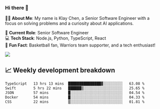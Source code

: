 ### Hi there 👋

👨‍💻 **About Me**: My name is Klay Chen, a Senior Software Engineer with a focus on solving problems and a curiosity about AI applications.

💼 **Current Role**: Senior Software Engineer  
💻 **Tech Stack**: Node.js, Python, TypeScript, React  
🏀 **Fun Fact**: Basketball fan, Warriors team supporter, and a tech enthusiast!

<img align="center" src="https://github-readme-stats.vercel.app/api?username=nameczz&show_icons=true&hide_title=true&theme=dracula" />

## 📈 Weekly development breakdown

<!--START_SECTION:waka-->

```txt
TypeScript   13 hrs 13 mins  ███████████████▓░░░░░░░░░   63.08 %
Swift        5 hrs 22 mins   ██████▒░░░░░░░░░░░░░░░░░░   25.65 %
JSON         57 mins         █░░░░░░░░░░░░░░░░░░░░░░░░   04.54 %
Docker       54 mins         █░░░░░░░░░░░░░░░░░░░░░░░░   04.33 %
CSS          22 mins         ▒░░░░░░░░░░░░░░░░░░░░░░░░   01.81 %
```

<!--END_SECTION:waka-->
